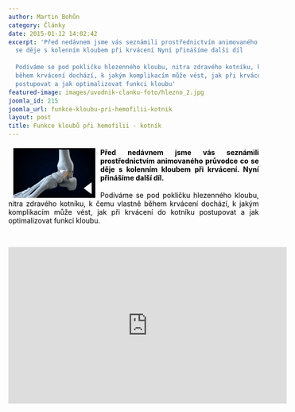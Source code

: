 ```yaml
---
author: Martin Bohůn
category: Články
date: 2015-01-12 14:02:42
excerpt: 'Před nedávnem jsme vás seznámili prostřednictvím animovaného průvodce co
  se děje s kolenním kloubem při krvácení Nyní přinášíme další díl

  Podíváme se pod pokličku hlezenného kloubu, nitra zdravého kotníku, k čemu vlastně
  během krvácení dochází, k jakým komplikacím může vést, jak při krvácení do kotníku
  postupovat a jak optimalizovat funkci kloubu'
featured-image: images/uvodnik-clanku-foto/hlezno_2.jpg
joomla_id: 215
joomla_url: funkce-kloubu-pri-hemofilii-kotnik
layout: post
title: Funkce kloubů při hemofilii - kotník
---
```


<h4 style="text-align: justify;"><a href="https://www.youtube.com/watch?v=RN4QCPxgvJg" title="Funkce kloubu při hemofilii - kotník"><img src="images/uvodnik-clanku-foto/hlezno_2.jpg" border="0" width="165" height="100" style="float: left; margin-left: 10px; margin-right: 10px;" /></a><span style="color: #000000;">Před nedávnem jsme vás seznámili prostřednictvím animovaného průvodce co se děje s kolenním kloubem při krvácení. Nyní přinášíme další díl.</span></h4>
<p style="text-align: justify;"><span style="color: #000000;">Podíváme se pod pokličku hlezenného kloubu, nitra zdravého kotníku, k čemu vlastně během krvácení dochází, k jakým komplikacím může vést, jak při krvácení do kotníku postupovat a jak optimalizovat funkci kloubu.</span></p>

<p style="text-align: center;"> </p>
<p><iframe style="display: block; margin-left: auto; margin-right: auto;" src="http://www.youtube.com/embed/fEjmBcCaNKE" frameborder="0" width="560" height="315"></iframe></p>
